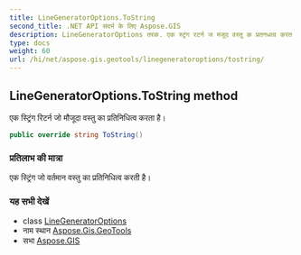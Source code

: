 ```yaml
---
title: LineGeneratorOptions.ToString
second_title: .NET API संदर्भ के लिए Aspose.GIS
description: LineGeneratorOptions तरक. एक स्ट्रंग रटर्न ज मजूद वस्तु क प्रतनधत्व करत है
type: docs
weight: 60
url: /hi/net/aspose.gis.geotools/linegeneratoroptions/tostring/
---
```

## LineGeneratorOptions.ToString method

एक स्ट्रिंग रिटर्न जो मौजूदा वस्तु का प्रतिनिधित्व करता है।

```csharp
public override string ToString()
```

### प्रतिलाभ की मात्रा

एक स्ट्रिंग जो वर्तमान वस्तु का प्रतिनिधित्व करती है।

### यह सभी देखें

* class [LineGeneratorOptions](../)
* नाम स्थान [Aspose.Gis.GeoTools](../../linegeneratoroptions/)
* सभा [Aspose.GIS](../../../)


